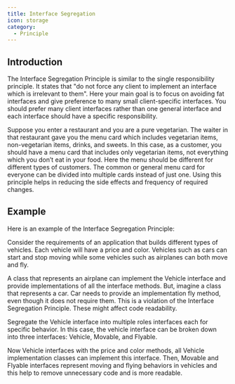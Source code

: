 ```yaml
---
title: Interface Segregation
icon: storage
category:
  - Principle
---
```


## Introduction

The Interface Segregation Principle is similar to the single responsibility principle. It states that "do not force any client to implement an interface which is irrelevant to them". Here your main goal is to focus on avoiding fat interfaces and give preference to many small client-specific interfaces. You should prefer many client interfaces rather than one general interface and each interface should have a specific responsibility.

Suppose you enter a restaurant and you are a pure vegetarian. The waiter in that restaurant gave you the menu card which includes vegetarian items, non-vegetarian items, drinks, and sweets. In this case, as a customer, you should have a menu card that includes only vegetarian items, not everything which you don’t eat in your food. Here the menu should be different for different types of customers. The common or general menu card for everyone can be divided into multiple cards instead of just one. Using this principle helps in reducing the side effects and frequency of required changes.

## Example

Here is an example of the Interface Segregation Principle:

Consider the requirements of an application that builds different types of vehicles. Each vehicle will have a price and color. Vehicles such as cars can start and stop moving while some vehicles such as airplanes can both move and fly.

A class that represents an airplane can implement the Vehicle interface and provide implementations of all the interface methods. But, imagine a class that represents a car. Car needs to provide an implementation fly method, even though it does not require them. This is a violation of the Interface Segregation Principle. These might affect code readability.

Segregate the Vehicle interface into multiple roles interfaces each for specific behavior. In this case, the vehicle interface can be broken down into three interfaces: Vehicle, Movable, and Flyable.

Now Vehicle interfaces with the price and color methods, all Vehicle implementation classes can implement this interface. Then, Movable and Flyable interfaces represent moving and flying behaviors in vehicles and this help to remove unnecessary code and is more readable.
